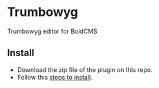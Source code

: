 # Trumbowyg
Trumbowyg editor for BoidCMS

## Install
- Download the zip file of the plugin on this repo.
- Follow this [steps to install](https://boidcms.github.io/#/plugins/).

